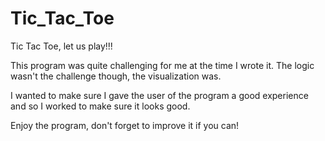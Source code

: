 # Tic_Tac_Toe
Tic Tac Toe, let us play!!!

This program was quite challenging for me at the time I wrote it. The logic wasn't the challenge though, the visualization was.

I wanted to make sure I gave the user of the program a good experience and so I worked to make sure it looks good.

Enjoy the program, don't forget to improve it if you can!
